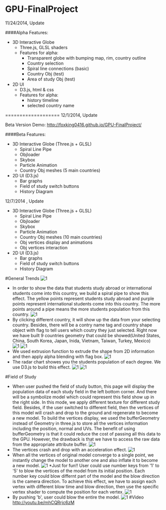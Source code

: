 GPU-FinalProject
================
11/24/2014, Update

####Alpha Features:

* 3D Interactive Globe
  - Three.js, GLSL shaders
  - Features for alpha: 
    - Transparent globe with bumping map, rim, country outline
    - Country selection
    - Spiral line connections (basic)
    - Country Obj (test)
    - Area of study Obj (test)
* 2D UI
  - D3.js, html & css
  - Features for alpha:
    - history timeline
    - selected country name

===================
12/1/2014, Update

Beta Version Demo: http://foxking0416.github.io/GPU-FinalProject/

####Beta Features:
* 3D Interactive Globe (Three.js + GLSL)
  - Spiral Line Pipe
  - Objloader
  - Skybox
  - Particle Animation
  - Country Obj meshes (5 main countries)
* 2D UI (D3.js)
  - Bar graphs
  - Field of study switch buttons
  - History Diagram

12/7/2014 , Update
* 3D Interactive Globe (Three.js + GLSL)
  - Spiral Line Pipe
  - Objloader
  - Skybox
  - Particle Animation
  - Country Obj meshes (10 main countries)
  - Obj vertices display and animations
  - Obj vertices interaction
* 2D UI (D3.js)
  - Bar graphs
  - Field of study switch buttons
  - History Diagram

#General Trends
![1](images/Readme1.png)

* In order to show the data that students study abroad or international students come into this country, we build a spiral pipe to show this effect.
The yellow points represent students study abroad and purple points represent international students come into this country. 
The more points around a pipe means the more students population from this country. 
![1](images/Readme2.png)
* By clicking different country, it will show up the data from your selecting country. 
Besides, there will be a contry name tag and country shape object with flag to tell users which coutry they just selected.
Right now we have built 9 countries geometry that could be showed(United States, China, South Korea, Japan, Inida, Vietnam, Taiwan, Turkey, Mexico)  
![1](images/Readme3.png)
![1](images/Readme4.png)
* We used extrusion function to extrude the shape from 2D information and then apply alpha blending with flag box. 
![1](images/Readme12.png)
* The radar chart showes you the students population of each degree. We use D3.js to build this effect. 
![1](images/Readme5.png)
![1](images/Readme6.png)

#Field of Study
* When user pushed the field of study button, this page will display the population data of each study field in the left bottom corner. 
And there will be a symbolize model which could represent this field show up in the right side. In this mode, we apply different texture for different 
study field. Besides, if the user switched to different field,
then the vertices of this model will crash and drop to the ground and regenerate to become a new model. To build the vertices display, 
we used the bufferGeometry instead of Geometry in three.js to store all the vertices information including the position, normal and UVs. 
The benefit of using bufferGeometry is that it could reduce the cost of passing all this data to the GPU. However, 
the drawback is that we have to access the raw data from the appropriate attribute buffer.
![1](images/Readme7a.png)
* The vertices crash and drop with an acceleration effect.
![1](images/Readme8.png)
* When all the vertices of original model converge to a single point, we instantly change the model to another one and also inflate it to become a new model.
![1](images/Readme9.png)
*Just for fun!!
User could use number keys from '1' to '5' to blow the vertices of the model from its initial position. 
Each number key could blow differnt part of the model and the blow direction is the camera direction.
To achieve this effect, we have to assign each vertex with different blow time and blow direction, then use the specific vertex shader to compute the position for each vertex.
![1](images/Readme10.png)
* By pushing 'b', user could blow the entire the model. 
![1](images/Readme11.png)
#Video
http://youtu.be/mhCQRrjc6zM
